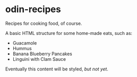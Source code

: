 # odin-recipes
Recipes for cooking food, of course.

A basic HTML structure for some home-made eats, such as:
- Guacamole
- Hummus
- Banana Blueberry Pancakes
- Linguini with Clam Sauce

Eventually this content will be styled, *but not yet*.